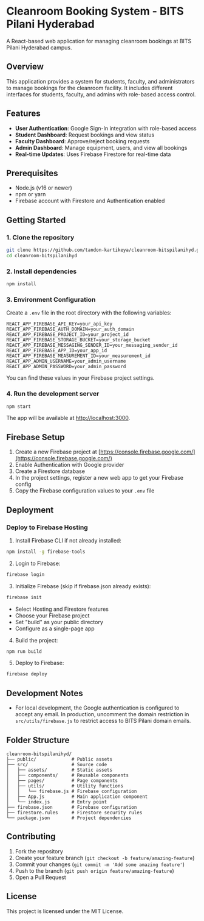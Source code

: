 # Cleanroom Booking System - BITS Pilani Hyderabad

A React-based web application for managing cleanroom bookings at BITS Pilani Hyderabad campus.

## Overview

This application provides a system for students, faculty, and administrators to manage bookings for the cleanroom facility. It includes different interfaces for students, faculty, and admins with role-based access control.

## Features

- **User Authentication**: Google Sign-In integration with role-based access
- **Student Dashboard**: Request bookings and view status
- **Faculty Dashboard**: Approve/reject booking requests
- **Admin Dashboard**: Manage equipment, users, and view all bookings
- **Real-time Updates**: Uses Firebase Firestore for real-time data

## Prerequisites

- Node.js (v16 or newer)
- npm or yarn
- Firebase account with Firestore and Authentication enabled

## Getting Started

### 1. Clone the repository

```bash
git clone https://github.com/tandon-kartikeya/cleanroom-bitspilanihyd.git
cd cleanroom-bitspilanihyd
```

### 2. Install dependencies

```bash
npm install
```

### 3. Environment Configuration

Create a `.env` file in the root directory with the following variables:

```
REACT_APP_FIREBASE_API_KEY=your_api_key
REACT_APP_FIREBASE_AUTH_DOMAIN=your_auth_domain
REACT_APP_FIREBASE_PROJECT_ID=your_project_id
REACT_APP_FIREBASE_STORAGE_BUCKET=your_storage_bucket
REACT_APP_FIREBASE_MESSAGING_SENDER_ID=your_messaging_sender_id
REACT_APP_FIREBASE_APP_ID=your_app_id
REACT_APP_FIREBASE_MEASUREMENT_ID=your_measurement_id
REACT_APP_ADMIN_USERNAME=your_admin_username
REACT_APP_ADMIN_PASSWORD=your_admin_password
```

You can find these values in your Firebase project settings.

### 4. Run the development server

```bash
npm start
```

The app will be available at [http://localhost:3000](http://localhost:3000).

## Firebase Setup

1. Create a new Firebase project at [https://console.firebase.google.com/](https://console.firebase.google.com/)
2. Enable Authentication with Google provider
3. Create a Firestore database
4. In the project settings, register a new web app to get your Firebase config
5. Copy the Firebase configuration values to your `.env` file

## Deployment

### Deploy to Firebase Hosting

1. Install Firebase CLI if not already installed:
```bash
npm install -g firebase-tools
```

2. Login to Firebase:
```bash
firebase login
```

3. Initialize Firebase (skip if firebase.json already exists):
```bash
firebase init
```
   - Select Hosting and Firestore features
   - Choose your Firebase project
   - Set "build" as your public directory
   - Configure as a single-page app

4. Build the project:
```bash
npm run build
```

5. Deploy to Firebase:
```bash
firebase deploy
```

## Development Notes

- For local development, the Google authentication is configured to accept any email. In production, uncomment the domain restriction in `src/utils/firebase.js` to restrict access to BITS Pilani domain emails.

## Folder Structure

```
cleanroom-bitspilanihyd/
├── public/             # Public assets
├── src/                # Source code
│   ├── assets/         # Static assets
│   ├── components/     # Reusable components
│   ├── pages/          # Page components
│   ├── utils/          # Utility functions
│   │   └── firebase.js # Firebase configuration
│   ├── App.js          # Main application component
│   └── index.js        # Entry point
├── firebase.json       # Firebase configuration
├── firestore.rules     # Firestore security rules
└── package.json        # Project dependencies
```

## Contributing

1. Fork the repository
2. Create your feature branch (`git checkout -b feature/amazing-feature`)
3. Commit your changes (`git commit -m 'Add some amazing feature'`)
4. Push to the branch (`git push origin feature/amazing-feature`)
5. Open a Pull Request

## License

This project is licensed under the MIT License.
